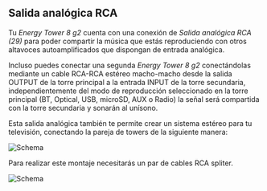## Salida analógica RCA

Tu *Energy Tower 8 g2* cuenta con una conexión de *Salida analógica RCA (29)* para poder compartir la música que estás reproduciendo con otros altavoces autoamplificados que dispongan de entrada analógica.

Incluso puedes conectar una segunda *Energy Tower 8 g2* conectándolas mediante un cable RCA-RCA estéreo macho-macho desde la salida OUTPUT de la torre principal a la entrada INPUT de la torre secundaria, independientemente del modo de reproducción seleccionado en la torre principal (BT, Optical, USB, microSD, AUX o Radio) la señal será compartida con la torre secundaria y sonarán al unísono.

Esta salida analógica también te permite crear un sistema estéreo para tu televisión, conectando la pareja de towers de la siguiente manera:

![Schema](http://static.energysistem.com/images/manuals/42931/59d1fd0ebd740.jpg)

Para realizar este montaje necesitarás un par de cables RCA spliter.

![Schema](http://static.energysistem.com/images/manuals/42931/59d205e756cb3.jpg)
